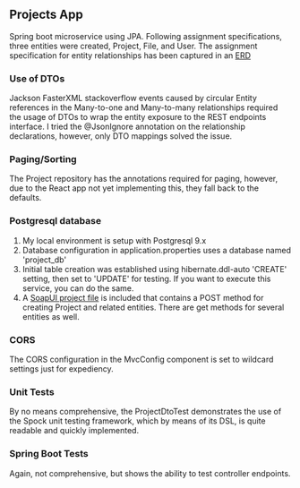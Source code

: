 ## Projects App
Spring boot microservice using JPA. Following assignment specifications, three entities were created, Project, File, and User. The assignment specification for entity relationships has been captured in an [ERD](doc/projects-app-erd.jpg)

### Use of DTOs
Jackson FasterXML stackoverflow events caused by circular Entity references in the Many-to-one and Many-to-many relationships required the usage of DTOs to wrap the entity exposure to the REST endpoints interface. I tried the @JsonIgnore annotation on the relationship declarations, however, only DTO mappings solved the issue.

### Paging/Sorting
The Project repository has the annotations required for paging, however, due to the React app not yet implementing this, they fall back to the defaults.

### Postgresql database
1. My local environment is setup with Postgresql 9.x
2. Database configuration in application.properties uses a database named 'project_db'
3. Initial table creation was established using hibernate.ddl-auto 'CREATE' setting, then set to 'UPDATE' for testing. If you want to execute this service, you can do the same.
4. A [SoapUI project file](SoapUI/REST-Project-1-soapui-project.xml) is included that contains a POST method for creating Project and related entities. There are get methods for several entities as well.

### CORS
The CORS configuration in the MvcConfig component is set to wildcard settings just for expediency.

### Unit Tests
By no means comprehensive, the ProjectDtoTest demonstrates the use of the Spock unit testing framework, which by means of its DSL, is quite readable and quickly implemented.

### Spring Boot Tests
Again, not comprehensive, but shows the ability to test controller endpoints.
